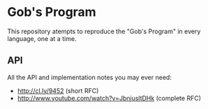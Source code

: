 Gob's Program
=============

This repository atempts to reproduce the "Gob's Program" in every
language, one at a time.

API
---

All the API and implementation notes you may ever need:

- http://cl.ly/9452 (short RFC)
- http://www.youtube.com/watch?v=JbnjusltDHk (complete RFC)
